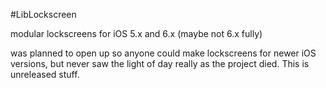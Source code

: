 #LibLockscreen

modular lockscreens for iOS 5.x and 6.x (maybe not 6.x fully)

was planned to open up so anyone could make lockscreens for newer iOS versions, but never saw the light of day really as the project died. This is unreleased stuff.